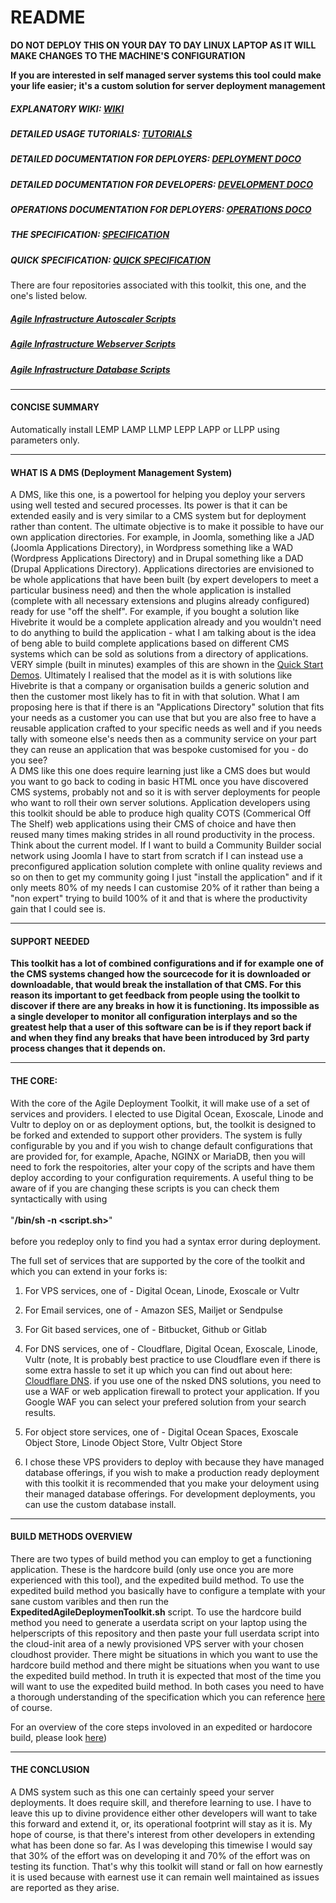 # README #

**DO NOT DEPLOY THIS ON YOUR DAY TO DAY LINUX LAPTOP AS IT WILL MAKE CHANGES TO THE MACHINE'S CONFIGURATION**

**If you are interested in self managed server systems this tool could make your life easier; it's a custom solution for server deployment management**

##### EXPLANATORY WIKI: [WIKI](https://github.com/wintersys-projects/adt-build-machine-scripts/wiki)
##### DETAILED USAGE TUTORIALS: [TUTORIALS](https://github.com/wintersys-projects/adt-build-machine-scripts/wiki/Tutorials)
##### DETAILED DOCUMENTATION FOR DEPLOYERS: [DEPLOYMENT DOCO](./doco/AgileToolkitDeployment)
##### DETAILED DOCUMENTATION FOR DEVELOPERS: [DEVELOPMENT DOCO](./doco/AgileToolkitDevelopment)
##### OPERATIONS DOCUMENTATION FOR DEPLOYERS: [OPERATIONS DOCO](./doco/AgileToolkitOperations)
##### THE SPECIFICATION: [SPECIFICATION](./templatedconfigurations/specification.md)
##### QUICK SPECIFICATION: [QUICK SPECIFICATION](https://github.com/wintersys-projects/adt-build-machine-scripts/blob/main/templatedconfigurations/quick_specification.dat)

There are four repositories associated with this toolkit, this one, and the one's listed below. 

##### [Agile Infrastructure Autoscaler Scripts](https://github.com/wintersys-projects/adt-autoscaler-scripts)  
##### [Agile Infrastructure Webserver Scripts](https://github.com/wintersys-projects/adt-webserver-scripts)
##### [Agile Infrastructure Database Scripts](https://github.com/wintersys-projects/adt-database-scripts) 


-----------------------------------

#### CONCISE SUMMARY

Automatically install LEMP LAMP LLMP LEPP LAPP or LLPP using parameters only.

----------------------------------

#### WHAT IS A DMS (Deployment Management System)

A DMS, like this one, is a powertool for helping you deploy your servers using well tested and secured processes. Its power is that it can be extended easily and is very similar to a CMS system but for deployment rather than content. The ultimate objective is to make it possible to have our own application directories. For example, in Joomla, something like a JAD (Joomla Applications Directory), in Wordpress something like a WAD (Wordpress Applications Directory) and in Drupal something like a DAD (Drupal Applications Directory). Applications directories are envisioned to be whole applications that have been built (by expert developers to meet a particular business need) and then the whole application is installed (complete with all necessary extensions and plugins already configured) ready for use "off the shelf". For example, if you bought a solution like Hivebrite it would be a complete application already and you wouldn't need to do anything to build the application - what I am talking about is the idea of beng able to build complete applications based on different CMS systems which can be sold as solutions from a directory of applications. VERY simple (built in minutes) examples of this are shown in the [Quick Start Demos](https://github.com/wintersys-projects/adt-build-machine-scripts/wiki/Quick-Start-Demos). Ultimately I realised that the model as it is with solutions like Hivebrite is that a company or organisation builds a generic solution and then the customer most likely has to fit in with that solution. What I am proposing here is that if there is an "Applications Directory" solution that fits your needs as a customer you can use that but you are also free to have a reusable application crafted to your specific needs as well and if you needs tally with someone else's needs then as a community service on your part they can reuse an application that was bespoke customised for you - do you see?  
A DMS like this one does require learning just like a CMS does but would you want to go back to coding in basic HTML once you have discovered CMS systems, probably not and so it is with server deployments for people who want to roll their own server solutions. Application developers using this toolkit should be able to produce high quality COTS (Commerical Off The Shelf) web applications using their CMS of choice and have then reused many times making strides in all round productivity in the process. Think about the current model. If I want to build a Community Builder social network using Joomla I have to start from scratch if I can instead use a preconfigured application solution complete with online quality reviews and so on then to get my community going I just "install the application" and if it only meets 80% of my needs I can customise 20% of it rather than being a "non expert" trying to build 100% of it and that is where the productivity gain that I could see is. 

-----------------------------------

#### SUPPORT NEEDED

**This toolkit has a lot of combined configurations and if for example one of the CMS systems changed how the sourcecode for it is downloaded or downloadable, that would break the installation of that CMS. For this reason its important to get feedback from people using the toolkit to discover if there are any breaks in how it is functioning. Its impossible as a single developer to monitor all configuration interplays and so the greatest help that a user of this software can be is if they report back if and when they find any breaks that have been introduced by 3rd party process changes that it depends on.** 


------------------------

#### THE CORE:

With the core of the Agile Deployment Toolkit, it will make use of a set of services and providers. I elected to use Digital Ocean, Exoscale, Linode and Vultr to deploy on or as deployment options, but, the toolkit is designed to be forked and extended to support other providers. The system is fully configurable by you and if you wish to change default configurations that are provided for, for example, Apache, NGINX or MariaDB, then you will need to fork the respoitories, alter your copy of the scripts and have them deploy according to your configuration requirements. A useful thing to be aware of if you are changing these scripts is you can check them syntactically with using <br><br>      "**/bin/sh -n <script.sh>**" <br><br> before you redeploy only to find you had a syntax error during deployment. 

The full set of services that are supported by the core of the toolkit and which you can extend in your forks is:

1. For VPS services, one of - Digital Ocean, Linode, Exoscale or Vultr
2. For Email services, one of - Amazon SES, Mailjet or Sendpulse
3. For Git based services, one of - Bitbucket, Github or Gitlab
4. For DNS services, one of - Cloudflare, Digital Ocean, Exoscale, Linode, Vultr (note, It is probably best practice to use Cloudflare even if there is some extra hassle to set it up which you can find out about here: [Cloudflare DNS](https://developers.cloudflare.com/learning-paths/get-started/). if you use one of the nsked DNS solutions, you need to use a WAF or web application firewall to protect your application. If you Google WAF you can select your prefered solution from your search results.

5. For object store services, one of - Digital Ocean Spaces, Exoscale Object Store, Linode Object Store, Vultr Object Store
  
6. I chose these VPS providers to deploy with because they have managed database offerings, if you wish to make a production ready deployment with this toolkit it is recommended that you make your deloyment using their managed database offerings. For development deployments, you can use the custom database install. 

--------------------------------

#### BUILD METHODS OVERVIEW

There are two types of build method you can employ to get a functioning application. These is the hardcore build (only use once you are more experienced with this tool), and the expedited build method. To use the expedited build method you basically have to configure a template with your sane custom varibles and then run the **ExpeditedAgileDeploymenToolkit.sh** script. To use the hardcore build method you need to generate a userdata script on your laptop using the helperscripts of this repository and then paste your full userdata script into the cloud-init area of a newly provisioned VPS server with your chosen cloudhost provider. There might be situations in which you want to use the hardcore build method and there might be situations when you want to use the expedited build method. In truth it is expected that most of the time you will want to use the expedited build method. In both cases you need to have a thorough understanding of the specification which you can reference [here](https://github.com/wintersys-projects/adt-build-machine-scripts/blob/main/templatedconfigurations/specification.md) of course. 

For an overview of the core steps involoved in an expedited or hardocore build, please look [here](https://github.com/wintersys-projects/adt-build-machine-scripts/blob/main/doco/AgileToolkitDeployment/BuildStrategiesOverview.md))

-----

#### THE CONCLUSION

A DMS system such as this one can certainly speed your server deployments. It does require skill, and therefore learning to use. I have to leave this up to divine providence either other developers will want to take this forward and extend it, or, its operational footprint will stay as it is. My hope of course, is that there's interest from other developers in extending what has been done so far. As I was developing this timewise I would say that 30% of the effort was on developing it and 70% of the effort was on testing its function. That's why this toolkit will stand or fall on how earnestly it is used because with earnest use it can remain well maintained as issues are reported as they arise.   


